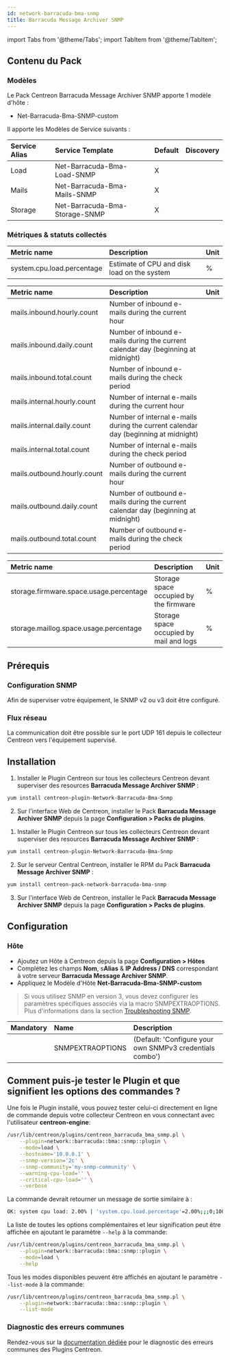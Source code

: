 ```yaml
---
id: network-barracuda-bma-snmp
title: Barracuda Message Archiver SNMP
---
```

import Tabs from '@theme/Tabs';
import TabItem from '@theme/TabItem';

## Contenu du Pack

### Modèles

Le Pack Centreon Barracuda Message Archiver SNMP apporte 1 modèle d'hôte :
* Net-Barracuda-Bma-SNMP-custom

Il apporte les Modèles de Service suivants :

| Service Alias | Service Template               | Default | Discovery |
|:--------------|:-------------------------------|:--------|:----------|
| Load          | Net-Barracuda-Bma-Load-SNMP    | X       |           |
| Mails         | Net-Barracuda-Bma-Mails-SNMP   | X       |           |
| Storage       | Net-Barracuda-Bma-Storage-SNMP | X       |           |

### Métriques & statuts collectés

<Tabs groupId="sync">
<TabItem value="Load" label="Load">

| Metric name                | Description                                 | Unit  |
| :------------------------- | :------------------------------------------ | :---- |
| system.cpu.load.percentage | Estimate of CPU and disk load on the system | %     |

</TabItem>
<TabItem value="Mails" label="Mails">

| Metric name                 | Description                                                                        | Unit  |
| :-------------------------- | :--------------------------------------------------------------------------------- | :---- |
| mails.inbound.hourly.count  | Number of inbound e-mails during the current hour                                  |       |
| mails.inbound.daily.count   | Number of inbound e-mails during the current calendar day (beginning at midnight)  |       |
| mails.inbound.total.count   | Number of inbound e-mails during the check period                                  |       |
| mails.internal.hourly.count | Number of internal e-mails during the current hour                                 |       |
| mails.internal.daily.count  | Number of internal e-mails during the current calendar day (beginning at midnight) |       |
| mails.internal.total.count  | Number of internal e-mails during the check period                                 |       |
| mails.outbound.hourly.count | Number of outbound e-mails during the current hour                                 |       |
| mails.outbound.daily.count  | Number of outbound e-mails during the current calendar day (beginning at midnight) |       |
| mails.outbound.total.count  | Number of outbound e-mails during the check period                                 |       |

</TabItem>
<TabItem value="Storage" label="Storage">

| Metric name                             | Description                             | Unit  |
| :-------------------------------------- | :-------------------------------------- | :---- |
| storage.firmware.space.usage.percentage | Storage space occupied by the firmware  | %     |
| storage.maillog.space.usage.percentage  | Storage space occupied by mail and logs | %     |

</TabItem>
</Tabs>

## Prérequis

### Configuration SNMP

Afin de superviser votre équipement, le SNMP v2 ou v3 doit être configuré.

### Flux réseau

La communication doit être possible sur le port UDP 161 depuis le collecteur
Centreon vers l'équipement supervisé.

## Installation

<Tabs groupId="sync">
<TabItem value="Online License" label="Online License">

1. Installer le Plugin Centreon sur tous les collecteurs Centreon devant superviser des resources **Barracuda Message Archiver SNMP** :

```bash
yum install centreon-plugin-Network-Barracuda-Bma-Snmp
```

2. Sur l'interface Web de Centreon, installer le Pack **Barracuda Message Archiver SNMP** depuis la page **Configuration > Packs de plugins**.

</TabItem>
<TabItem value="Offline License" label="Offline License">

1. Installer le Plugin Centreon sur tous les collecteurs Centreon devant superviser des resources **Barracuda Message Archiver SNMP** :

```bash
yum install centreon-plugin-Network-Barracuda-Bma-Snmp
```

2. Sur le serveur Central Centreon, installer le RPM du Pack **Barracuda Message Archiver SNMP** :

```bash
yum install centreon-pack-network-barracuda-bma-snmp
```

3. Sur l'interface Web de Centreon, installer le Pack **Barracuda Message Archiver SNMP** depuis la page **Configuration > Packs de plugins**.

</TabItem>
</Tabs>

## Configuration

### Hôte

* Ajoutez un Hôte à Centreon depuis la page **Configuration > Hôtes**
* Complétez les champs **Nom**, s**Alias** & **IP Address / DNS** correspondant à votre serveur **Barracuda Message Archiver SNMP**.
* Appliquez le Modèle d'Hôte **Net-Barracuda-Bma-SNMP-custom**

> Si vous utilisez SNMP en version 3, vous devez configurer les paramètres spécifiques associés via la macro SNMPEXTRAOPTIONS. <br/>
> Plus d'informations dans la section [Troubleshooting SNMP](../getting-started/how-to-guides/troubleshooting-plugins.md#snmpv3-options-mapping).

| Mandatory | Name             | Description                                              |
|:----------|:-----------------|:---------------------------------------------------------|
|           | SNMPEXTRAOPTIONS | (Default: 'Configure your own SNMPv3 credentials combo') |

## Comment puis-je tester le Plugin et que signifient les options des commandes ? 

Une fois le Plugin installé, vous pouvez tester celui-ci directement en ligne 
de commande depuis votre collecteur Centreon en vous connectant avec 
l'utilisateur **centreon-engine**:

```bash
/usr/lib/centreon/plugins/centreon_barracuda_bma_snmp.pl \
    --plugin=network::barracuda::bma::snmp::plugin \
    --mode=load \
    --hostname='10.0.0.1' \
    --snmp-version='2c' \
    --snmp-community='my-snmp-community' \
    --warning-cpu-load='' \
    --critical-cpu-load='' \
    --verbose
```

La commande devrait retourner un message de sortie similaire à :

```bash
OK: system cpu load: 2.00% | 'system.cpu.load.percentage'=2.00%;;;0;100
```

La liste de toutes les options complémentaires et leur signification peut être
affichée en ajoutant le paramètre `--help` à la commande:

```bash
/usr/lib/centreon/plugins/centreon_barracuda_bma_snmp.pl \
    --plugin=network::barracuda::bma::snmp::plugin \
    --mode=load \
    --help
 ```

Tous les modes disponibles peuvent être affichés en ajoutant le paramètre 
`--list-mode` à la commande:

```bash
/usr/lib/centreon/plugins/centreon_barracuda_bma_snmp.pl \
    --plugin=network::barracuda::bma::snmp::plugin \
    --list-mode
 ```

### Diagnostic des erreurs communes

Rendez-vous sur la [documentation dédiée](../getting-started/how-to-guides/troubleshooting-plugins.md#troubleshooting-snmp)
pour le diagnostic des erreurs communes des Plugins Centreon.
